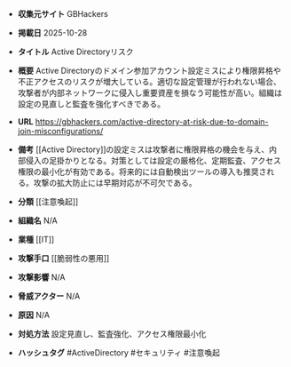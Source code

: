 - **収集元サイト**
GBHackers

- **掲載日**
2025-10-28

- **タイトル**
Active Directoryリスク

- **概要**
Active Directoryのドメイン参加アカウント設定ミスにより権限昇格や不正アクセスのリスクが増大している。適切な設定管理が行われない場合、攻撃者が内部ネットワークに侵入し重要資産を損なう可能性が高い。組織は設定の見直しと監査を強化すべきである。

- **URL**
https://gbhackers.com/active-directory-at-risk-due-to-domain-join-misconfigurations/

- **備考**
[[Active Directory]]の設定ミスは攻撃者に権限昇格の機会を与え、内部侵入の足掛かりとなる。対策としては設定の厳格化、定期監査、アクセス権限の最小化が有効である。将来的には自動検出ツールの導入も推奨される。攻撃の拡大防止には早期対応が不可欠である。

- **分類**
[[注意喚起]]

- **組織名**
N/A

- **業種**
[[IT]]

- **攻撃手口**
[[脆弱性の悪用]]

- **攻撃影響**
N/A

- **脅威アクター**
N/A

- **原因**
N/A

- **対処方法**
設定見直し、監査強化、アクセス権限最小化

- **ハッシュタグ**
#ActiveDirectory #セキュリティ #注意喚起
